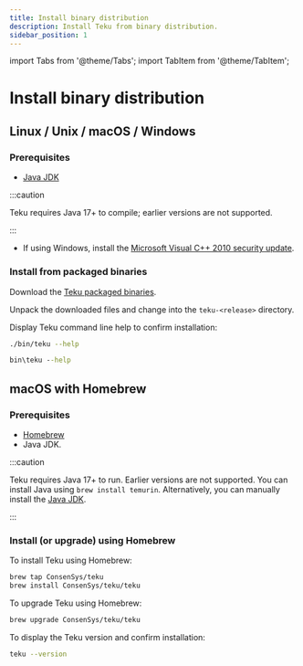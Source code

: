 ```yaml
---
title: Install binary distribution
description: Install Teku from binary distribution.
sidebar_position: 1
---
```


import Tabs from '@theme/Tabs';
import TabItem from '@theme/TabItem';

# Install binary distribution

## Linux / Unix / macOS / Windows

### Prerequisites

- [Java JDK](https://www.oracle.com/java/technologies/javase-downloads.html)

:::caution

Teku requires Java 17+ to compile; earlier versions are not supported.

:::

<!-- markdown-link-check-disable-next-line -->

- If using Windows, install the [Microsoft Visual C++ 2010 security update](https://www.microsoft.com/en-us/download/details.aspx?id=26999).

### Install from packaged binaries

Download the [Teku packaged binaries](https://github.com/ConsenSys/teku/releases).

Unpack the downloaded files and change into the `teku-<release>` directory.

Display Teku command line help to confirm installation:

<Tabs>
  <TabItem value="Linux/macOS" label="Linux/macOS" >

```bash
./bin/teku --help
```

  </TabItem>
  <TabItem value="Windows" label="Windows" >

```bat
bin\teku --help
```

  </TabItem>
</Tabs>

## macOS with Homebrew

### Prerequisites

- [Homebrew](https://brew.sh/)
- Java JDK.

:::caution

Teku requires Java 17+ to run. Earlier versions are not supported. You can install Java using `brew install temurin`. Alternatively, you can manually install the [Java JDK](https://www.oracle.com/java/technologies/javase-downloads.html).

:::

### Install (or upgrade) using Homebrew

To install Teku using Homebrew:

```bash
brew tap ConsenSys/teku
brew install ConsenSys/teku/teku
```

To upgrade Teku using Homebrew:

```bash
brew upgrade ConsenSys/teku/teku
```

To display the Teku version and confirm installation:

```bash
teku --version
```
